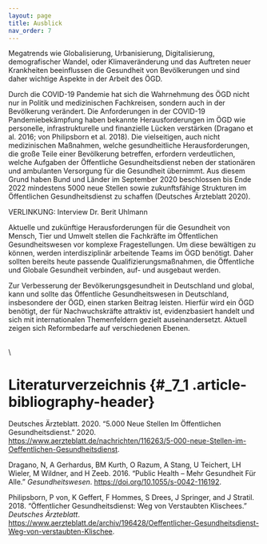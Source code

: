 ```yaml
---
layout: page
title: Ausblick
nav_order: 7
---
```


Megatrends wie Globalisierung, Urbanisierung, Digitalisierung,
demografischer Wandel, oder Klimaveränderung und das Auftreten neuer
Krankheiten beeinflussen die Gesundheit von Bevölkerungen und sind daher
wichtige Aspekte in der Arbeit des ÖGD.

Durch die COVID-19 Pandemie hat sich die Wahrnehmung des ÖGD nicht nur
in Politik und medizinischen Fachkreisen, sondern auch in der
Bevölkerung verändert. Die Anforderungen in der COVID-19
Pandemiebekämpfung haben bekannte Herausforderungen im ÖGD wie
personelle, infrastrukturelle und finanzielle Lücken verstärken (Dragano
et al. 2016; von Philipsborn et al. 2018). Die vielseitigen, auch nicht
medizinischen Maßnahmen, welche gesundheitliche Herausforderungen, die
große Teile einer Bevölkerung betreffen, erfordern verdeutlichen, welche
Aufgaben der Öffentliche Gesundheitsdienst neben der stationären und
ambulanten Versorgung für die Gesundheit übernimmt. Aus diesem Grund
haben Bund und Länder im September 2020 beschlossen bis Ende 2022
mindestens 5000 neue Stellen sowie zukunftsfähige Strukturen im
Öffentlichen Gesundheitsdienst zu schaffen (Deutsches Ärzteblatt 2020).

VERLINKUNG: Interview Dr. Berit Uhlmann

Aktuelle und zukünftige Herausforderungen für die Gesundheit von Mensch,
Tier und Umwelt stellen die Fachkräfte im Öffentlichen Gesundheitswesen
vor komplexe Fragestellungen. Um diese bewältigen zu können, werden
interdisziplinär arbeitende Teams im ÖGD benötigt. Daher sollten bereits
heute passende Qualifizierungsmaßnahmen, die Öffentliche und Globale
Gesundheit verbinden, auf- und ausgebaut werden.

Zur Verbesserung der Bevölkerungsgesundheit in Deutschland und global,
kann und sollte das Öffentliche Gesundheitswesen in Deutschland,
insbesondere der ÖGD, einen starken Beitrag leisten. Hierfür wird ein
ÖGD benötigt, der für Nachwuchskräfte attraktiv ist, evidenzbasiert
handelt und sich mit internationalen Themenfeldern gezielt
auseinandersetzt. Aktuell zeigen sich Reformbedarfe auf verschiedenen
Ebenen.

\
\

Literaturverzeichnis {#_7_1 .article-bibliography-header}
====================

Deutsches Ärzteblatt. 2020. “5.000 Neue Stellen Im Öffentlichen
Gesundheitsdienst.” 2020.
https://www.aerzteblatt.de/nachrichten/116263/5-000-neue-Stellen-im-Oeffentlichen-Gesundheitsdienst.

Dragano, N, A Gerhardus, BM Kurth, O Razum, A Stang, U Teichert, LH
Wieler, M Wildner, and H Zeeb. 2016. “Public Health – Mehr Gesundheit
Für Alle.” *Gesundheitswesen*. https://doi.org/10.1055/s-0042-116192.

Philipsborn, P von, K Geffert, F Hommes, S Drees, J Springer, and J
Stratil. 2018. “Öffentlicher Gesundheitsdienst: Weg von Verstaubten
Klischees.” *Deutsches Ärzteblatt*.
https://www.aerzteblatt.de/archiv/196428/Oeffentlicher-Gesundheitsdienst-Weg-von-verstaubten-Klischee.
